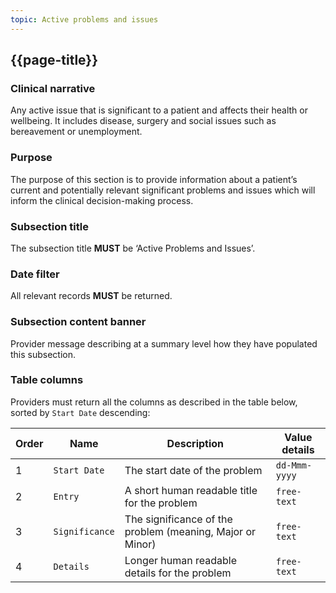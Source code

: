 ```yaml
---
topic: Active problems and issues
---
```

## {{page-title}}

### Clinical narrative
Any active issue that is significant to a patient and affects their health or wellbeing. It includes disease, surgery and social issues such as bereavement or unemployment.

### Purpose
The purpose of this section is to provide information about a patient’s current and potentially relevant significant problems and issues which will inform the clinical decision-making process.

### Subsection title
The subsection title **MUST** be ‘Active Problems and Issues’.

### Date filter
All relevant records **MUST** be returned.

### Subsection content banner
Provider message describing at a summary level how they have populated this subsection.

### Table columns
Providers must return all the columns as described in the table below, sorted by `Start Date` descending:

| Order | Name | Description | Value details |
| --- | --- | --- | --- |
| 1   | `Start Date` | The start date of the problem | `dd-Mmm-yyyy` |
| 2   | `Entry` | A short human readable title for the problem | `free-text` |
| 3   | `Significance` | The significance of the problem (meaning, Major or Minor) | `free-text` |
| 4   | `Details` | Longer human readable details for the problem | `free-text` |
